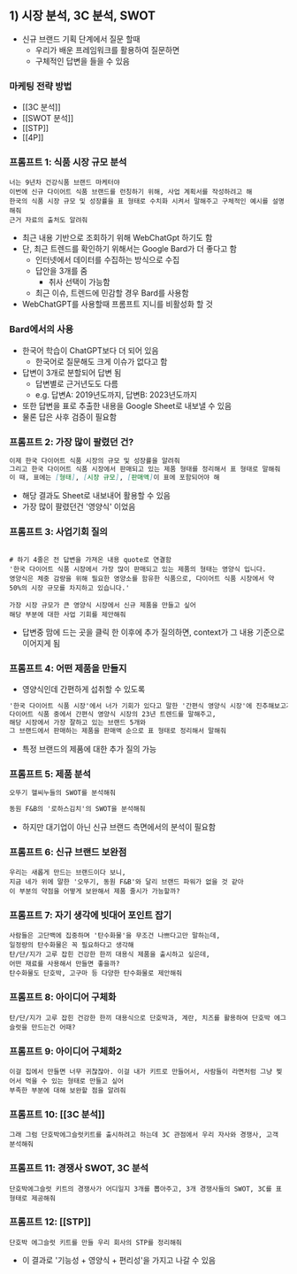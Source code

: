 ## 1) 시장 분석, 3C 분석, SWOT
- 신규 브랜드 기획 단계에서 질문 할때
	- 우리가 배운 프레임워크를 활용하여 질문하면
	- 구체적인 답변을 들을 수 있음

### 마케팅 전략 방법
- [[3C 분석]]
- [[SWOT 분석]]
- [[STP]]
- [[4P]]

### 프롬프트 1: 식품 시장 규모 분석
```
너는 9년차 건강식품 브랜드 마케터야
이번에 신규 다이어트 식품 브랜드를 런칭하기 위해, 사업 계획서를 작성하려고 해
한국의 식품 시장 규모 및 성장률을 표 형태로 수치화 시켜서 말해주고 구체적인 예시를 설명해줘
근거 자료의 출처도 알려줘
```
- 최근 내용 기반으로 조회하기 위해 WebChatGpt 하기도 함
- 단, 최근 트렌드를 확인하기 위해서는 Google Bard가 더 좋다고 함
	- 인터넷에서 데이터를 수집하는 방식으로 수집
	- 답안을 3개를 줌
		- 취사 선택이 가능함
	- 최근 이슈, 트렌드에 민감할 경우 Bard를 사용함
- WebChatGPT를 사용할때 프롬프트 지니를 비활성화 할 것
### Bard에서의 사용
- 한국어 학습이 ChatGPT보다 더 되어 있음
	- 한국어로 질문해도 크게 이슈가 없다고 함 
- 답변이 3개로 분할되어 답변 됨
	- 답변별로 근거년도도 다름
	- e.g. 답변A: 2019년도까지, 답변B: 2023년도까지
- 또한 답변을 표로 추출한 내용을 Google Sheet로 내보낼 수 있음
- 물론 답은 사후 검증이 필요함

### 프롬프트 2: 가장 많이 팔렸던 건?
```md
이제 한국 다이어트 식품 시장의 규모 및 성장률을 알려줘
그리고 한국 다이어트 식품 시장에서 판매되고 있는 제품 형태를 정리해서 표 형태로 말해줘
이 때, 표에는 [형태], [시장 규모], [판매액]이 표에 포함되어야 해
```
- 해당 결과도 Sheet로 내보내어 활용할 수 있음
- 가장 많이 팔렸던건 '영양식' 이었음

### 프롬프트 3: 사업기회 질의
```

# 하기 4줄은 전 답변을 가져온 내용 quote로 연결함
'한국 다이어트 식품 시장에서 가장 많이 판매되고 있는 제품의 형태는 영양식 입니다.
영양식은 체중 감량을 위해 필요한 영양소를 함유한 식품으로, 다이어트 식품 시장에서 약 50%의 시장 규모를 차지하고 있습니다.'

가장 시장 규모가 큰 영양식 시장에서 신규 제품을 만들고 싶어
해당 부분에 대한 사업 기회를 제안해줘
```
- 답변중 맘에 드는 곳을 클릭 한 이후에 추가 질의하면, context가 그 내용 기준으로 이어지게 됨


### 프롬프트 4: 어떤 제품을 만들지
- 영양식인데 간편하게 섭취할 수 있도록
```md
'한국 다이어트 식품 시장'에서 너가 기회가 있다고 말한 '간편식 영양식 시장'에 진추해보고자 해
다이어트 식품 중에서 간편식 영양식 시장의 23년 트렌드를 말해주고,
해당 시장에서 가장 잘하고 있는 브랜드 5개와
그 브랜드에서 판매하는 제품을 판매액 순으로 표 형태로 정리해서 말해줘
```
- 특정 브랜드의 제품에 대한 추가 질의 가능

### 프롬프트 5: 제품 분석
```md
오뚜기 헬씨누들의 SWOT를 분석해줘

동원 F&B의 '로하스김치'의 SWOT을 분석해줘
```
- 하지만 대기업이 아닌 신규 브랜드 측면에서의 분석이 필요함

### 프롬프트 6: 신규 브랜드 보완점
```
우리는 새롭게 만드는 브랜드이다 보니,
지금 네가 위에 말한 '오뚜기, 동원 F&B'와 달리 브랜드 파워가 없을 것 같아
이 부분의 약점을 어떻게 보완해서 제품 줄시가 가능할까?
```

### 프롬프트 7: 자기 생각에 빗대어 포인트 잡기
```
사람들은 고단백에 집중하며 '탄수화물'을 무조건 나쁘다고만 말하는데,
일정량의 탄수화물은 꼭 필요하다고 생각해
탄/단/지가 고루 잡힌 건강한 한끼 대용식 제품을 출시하고 싶은데,
어떤 재료를 사용해서 만들면 좋을까?
탄수화물도 단호박, 고구마 등 다양한 탄수화물로 제안해줘
```

### 프롬프트 8: 아이디어 구체화
```
탄/단/지가 고루 잡힌 건강한 한끼 대용식으로 단호박과, 계란, 치즈를 활용하여 단호박 에그슬럿을 만드는건 어때?
```

### 프롬프트 9: 아이디어 구체화2
```
이걸 집에서 만들면 너무 귀찮잖아. 이걸 내가 키트로 만들어서, 사람들이 라면처럼 그냥 찢어서 먹을 수 있는 형태로 만들고 싶어
부족한 부분에 대해 보완할 점을 알려줘
```

### 프롬프트 10: [[3C 분석]]
```
그래 그럼 단호박에그슬럿키트를 출시하려고 하는데 3C 관점에서 우리 자사와 경쟁사, 고객 분석해줘
```

### 프롬프트 11: 경쟁사 SWOT, 3C 분석
```
단호박에그슬럿 키트의 경쟁사가 어디일지 3개를 뽑아주고, 3개 경쟁사들의 SWOT, 3C를 표 형태로 제공해줘
```

### 프롬프트 12: [[STP]]
```
단호박 에그슬럿 키트를 만들 우리 회사의 STP를 정리해줘
```
- 이 결과로 '기능성 + 영양식 + 편리성'을 가지고 나갈 수 있음
